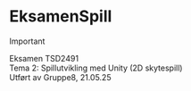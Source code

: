 # EksamenSpill
>[!IMPORTANT]
>Eksamen TSD2491  
>Tema 2: Spillutvikling med Unity (2D skytespill)<br>
>Utført av Gruppe8, 21.05.25
